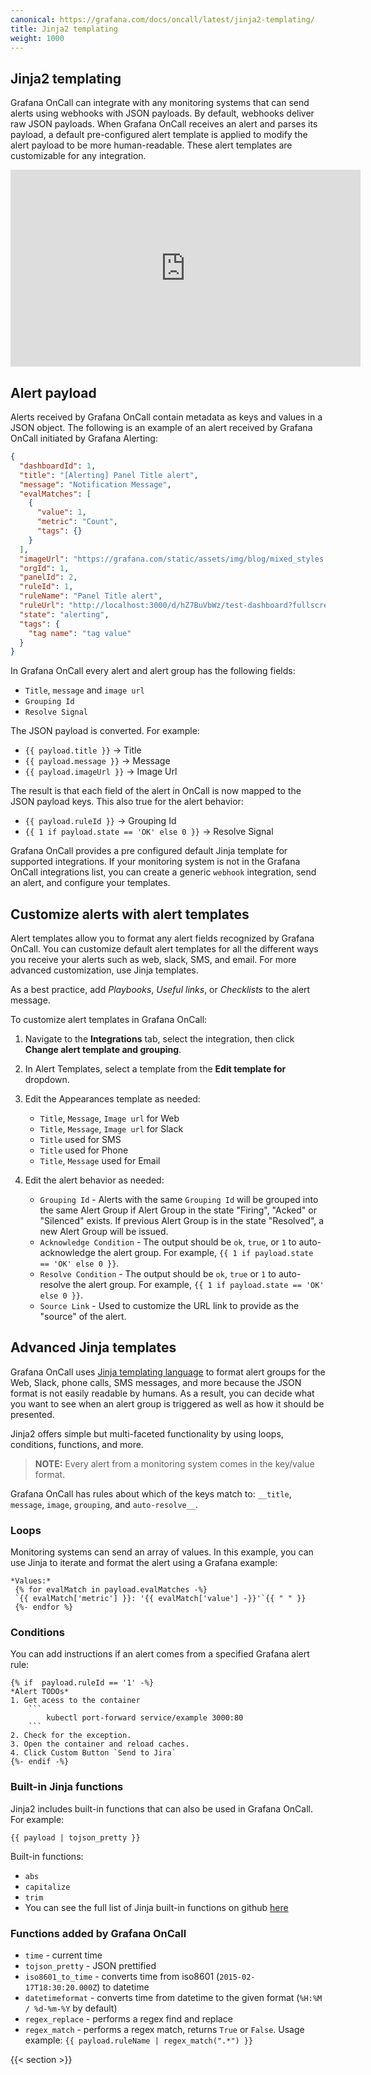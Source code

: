 ```yaml
---
canonical: https://grafana.com/docs/oncall/latest/jinja2-templating/
title: Jinja2 templating
weight: 1000
---
```


## Jinja2 templating

Grafana OnCall can integrate with any monitoring systems that can send alerts using webhooks with JSON payloads. By
default, webhooks deliver raw JSON payloads. When Grafana OnCall receives an alert and parses its payload, a default
pre-configured alert template is applied to modify the alert payload to be more human-readable. These alert templates
are customizable for any integration.

<iframe width="560" height="315" src="https://www.youtube.com/embed/S6Is8hhyCos" title="YouTube video player"
frameborder="0" allow="accelerometer; autoplay; clipboard-write; encrypted-media; gyroscope; picture-in-picture;
web-share" allowfullscreen></iframe>

## Alert payload

Alerts received by Grafana OnCall contain metadata as keys and values in a JSON object. The following is an example of
an alert received by Grafana OnCall initiated by Grafana Alerting:

```json
{
  "dashboardId": 1,
  "title": "[Alerting] Panel Title alert",
  "message": "Notification Message",
  "evalMatches": [
    {
      "value": 1,
      "metric": "Count",
      "tags": {}
    }
  ],
  "imageUrl": "https://grafana.com/static/assets/img/blog/mixed_styles.png",
  "orgId": 1,
  "panelId": 2,
  "ruleId": 1,
  "ruleName": "Panel Title alert",
  "ruleUrl": "http://localhost:3000/d/hZ7BuVbWz/test-dashboard?fullscreen\u0026edit\u0026tab=alert\u0026panelId=2\u0026orgId=1",
  "state": "alerting",
  "tags": {
    "tag name": "tag value"
  }
}
```

In Grafana OnCall every alert and alert group has the following fields:

- `Title`, `message` and `image url`
- `Grouping Id`
- `Resolve Signal`

The JSON payload is converted. For example:

- `{{ payload.title }}` -> Title
- `{{ payload.message }}` -> Message
- `{{ payload.imageUrl }}` -> Image Url

The result is that each field of the alert in OnCall is now mapped to the JSON payload keys. This also true for the
alert behavior:

- `{{ payload.ruleId }}` -> Grouping Id
- `{{ 1 if payload.state == 'OK' else 0 }}` -> Resolve Signal

Grafana OnCall provides a pre configured default Jinja template for supported integrations. If your monitoring system is
not in the Grafana OnCall integrations list, you can create a generic `webhook` integration, send an alert, and configure
your templates.

## Customize alerts with alert templates

Alert templates allow you to format any alert fields recognized by Grafana OnCall. You can customize default alert
templates for all the different ways you receive your alerts such as web, slack, SMS, and email. For more advanced
customization, use Jinja templates.

As a best practice, add _Playbooks_, _Useful links_, or _Checklists_ to the alert message.

To customize alert templates in Grafana OnCall:

1. Navigate to the **Integrations** tab, select the integration, then click **Change alert template and grouping**.

2. In Alert Templates, select a template from the **Edit template for** dropdown.

3. Edit the Appearances template as needed:

   - `Title`, `Message`, `Image url` for Web
   - `Title`, `Message`, `Image url` for Slack
   - `Title` used for SMS
   - `Title` used for Phone
   - `Title`, `Message` used for Email

4. Edit the alert behavior as needed:
   - `Grouping Id` - Alerts with the same `Grouping Id` will be grouped into the same Alert Group
if Alert Group in the state "Firing", "Acked" or "Silenced" exists. If previous Alert Group is in the state "Resolved",
a new Alert Group will be issued.
   - `Acknowledge Condition` - The output should be `ok`, `true`, or `1` to auto-acknowledge the alert group.
     For example, `{{ 1 if payload.state == 'OK' else 0 }}`.
   - `Resolve Condition` - The output should be `ok`, `true` or `1` to auto-resolve the alert group.
     For example, `{{ 1 if payload.state == 'OK' else 0 }}`.
   - `Source Link` - Used to customize the URL link to provide as the "source" of the alert.

## Advanced Jinja templates

Grafana OnCall uses [Jinja templating language](http://jinja.pocoo.org/docs/2.10/) to format alert groups for the Web,
Slack, phone calls, SMS messages, and more because the JSON format is not easily readable by humans. As a result, you
can decide what you want to see when an alert group is triggered as well as how it should be presented.

Jinja2 offers simple but multi-faceted functionality by using loops, conditions, functions, and more.

> **NOTE:** Every alert from a monitoring system comes in the key/value format.

Grafana OnCall has rules about which of the keys match to: `__title`, `message`, `image`, `grouping`, and `auto-resolve__`.

### Loops

Monitoring systems can send an array of values. In this example, you can use Jinja to iterate and format the alert
using a Grafana example:

```.jinja2
*Values:*
 {% for evalMatch in payload.evalMatches -%}
 `{{ evalMatch['metric'] }}: '{{ evalMatch['value'] -}}'`{{ " " }}
 {%- endfor %}
```

### Conditions

You can add instructions if an alert comes from a specified Grafana alert rule:

````jinja2
{% if  payload.ruleId == '1' -%}
*Alert TODOs*
1. Get acess to the container
    ```
        kubectl port-forward service/example 3000:80
    ```
2. Check for the exception.
3. Open the container and reload caches.
4. Click Custom Button `Send to Jira`
{%- endif -%}
````

### Built-in Jinja functions

Jinja2 includes built-in functions that can also be used in Grafana OnCall. For example:

```.jinja2
{{ payload | tojson_pretty }}
```

Built-in functions:

- `abs`
- `capitalize`
- `trim`
- You can see the full list of Jinja built-in functions on github [here](https://github.com/pallets/jinja/blob/3915eb5c2a7e2e4d49ebdf0ecb167ea9c21c60b2/src/jinja2/filters.py#L1307)

### Functions added by Grafana OnCall

- `time` - current time
- `tojson_pretty` - JSON prettified
- `iso8601_to_time` - converts time from iso8601 (`2015-02-17T18:30:20.000Z`) to datetime
- `datetimeformat` - converts time from datetime to the given format (`%H:%M / %d-%m-%Y` by default)
- `regex_replace` - performs a regex find and replace
- `regex_match` - performs a regex match, returns `True` or `False`. Usage example: `{{ payload.ruleName | regex_match(".*") }}`

{{< section >}}
